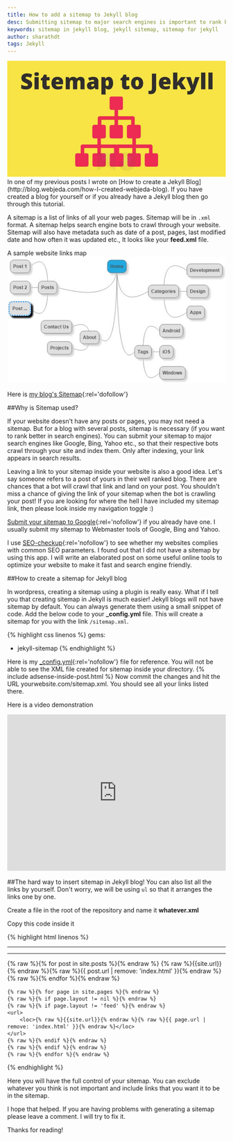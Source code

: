 ```yaml
---
title: How to add a sitemap to Jekyll blog
desc: Submitting sitemap to major search engines is important to rank better on SEO. Jekyll blogs will not have sitemap by default but we can create one using this method.
keywords: sitemap in jekyll blog, jekyll sitemap, sitemap for jekyll
author: sharathdt
tags: Jekyll
---
```


<img alt="How to add sitemap to Jekyll blog" title="How to add sitemap to Jekyll blog" itemprop="thumbnailUrl" src="/images/add-sitemap-to-Jekyll-github-pages.jpg">
In one of my previous posts I wrote on [How to create a Jekyll Blog](http://blog.webjeda.com/how-I-created-webjeda-blog). If you have created a blog for yourself or if you already have a Jekyll blog then go through this tutorial.

A sitemap is a list of links of all your web pages. Sitemap will be in ```.xml``` format. A sitemap helps search engine bots to crawl through your website. Sitemap will also have metadata such as date of a post, pages, last modified date and how often it was updated etc., It looks like your **feed.xml** file. 

A sample website links map
![Sitemap of a website](/images/how-to-add-sitemap-to-jekyll.jpg)

Here is [my blog's Sitemap](http://blog.webjeda.com/sitemap.xml){:rel='dofollow'}

##Why is Sitemap used?

If your website doesn't have any posts or pages, you may not need a sitemap. But for a blog with several posts, sitemap is necessary (if you want to rank better in search engines). You can submit your sitemap to major search engines like Google, Bing, Yahoo etc., so that their respective bots crawl through your site and index them. Only after indexing, your link appears in search results.

Leaving a link to your sitemap inside your website is also a good idea. Let's say someone refers to a post of yours in their well ranked blog. There are chances that a bot will crawl that link and land on your post. You shouldn't miss a chance of giving the link of your sitemap when the bot is crawling your post! If you are looking for where the hell I have included my sitemap link, then please look inside my navigation toggle :)

[Submit your sitemap to Google](https://www.google.com/webmasters/tools/home?hl=en){:rel='nofollow'} if you already have one. I usually submit my sitemap to Webmaster tools of Google, Bing and Yahoo. 

I use [SEO-checkup](https://toolbox.seositecheckup.com/apps/seo-checkup){:rel='nofollow'} to see whether my websites complies with common SEO parameters. I found out that I did not have a sitemap by using this app. I will write an elaborated post on some useful online tools to optimize your website to make it fast and search engine friendly.

##How to create a sitemap for Jekyll blog

In wordpress, creating a sitemap using a plugin is really easy. What if I tell you that creating sitemap in Jekyll is much easier! Jekyll blogs will not have sitemap by default. You can always generate them using a small snippet of code. Add the below code to your **_config.yml** file. This will create a sitemap for you with the link ```/sitemap.xml```.

{% highlight css linenos %}
gems:
  - jekyll-sitemap
{% endhighlight %}


Here is my [_config.yml](https://raw.githubusercontent.com/sharu725/emerald/gh-pages/_config.yml){:rel='nofollow'} file for reference. You will not be able to see the XML file created for sitemap inside your directory.
{% include adsense-inside-post.html %}
Now commit the changes and hit the URL yourwebsite.com/sitemap.xml. You should see all your links listed there.

Here is a video demonstration

<iframe width="100%" height="360" src="https://www.youtube.com/embed/kiBtQClK-XQ?rel=0" frameborder="0" allowfullscreen></iframe>

##The hard way to insert sitemap in Jekyll blog!
You can also list all the links by yourself. Don't worry, we will be using ```ul``` so that it arranges the links  one by one. 

Create a file in the root of the repository and name it **whatever.xml**

Copy this code inside it

{% highlight html linenos %}

---
---
<?xml version="1.0" encoding="UTF-8"?>
<urlset xmlns="http://www.sitemaps.org/schemas/sitemap/0.9">
    {% raw %}{% for post in site.posts %}{% endraw %}
    <url>
        <loc>{% raw %}{{site.url}}{% endraw %}{% raw %}{{ post.url | remove: 'index.html' }}{% endraw %}</loc>
    </url>
    {% raw %}{% endfor %}{% endraw %}

    {% raw %}{% for page in site.pages %}{% endraw %}
    {% raw %}{% if page.layout != nil %}{% endraw %}
    {% raw %}{% if page.layout != 'feed' %}{% endraw %}
    <url>
        <loc>{% raw %}{{site.url}}{% endraw %}{% raw %}{{ page.url | remove: 'index.html' }}{% endraw %}</loc>
    </url>
    {% raw %}{% endif %}{% endraw %}
    {% raw %}{% endif %}{% endraw %}
    {% raw %}{% endfor %}{% endraw %}
</urlset>
{% endhighlight %}


Here you will have the full control of your sitemap. You can exclude whatever you think is not important and include links that you want it to be in the sitemap.

I hope that helped. If you are having problems with generating a sitemap please leave a comment. I will try to fix it. 

Thanks for reading!